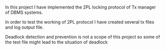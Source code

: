 In this project I have implemented the 2PL locking protocol of Tx manager of DBMS systems.

In order to test the working of 2PL protocol I have created several tx files and log output file.

Deadlock detection and prevention is not a scope of this project so some of the test file might lead to the situation of deadlock